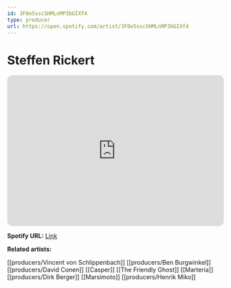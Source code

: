 ```yaml
---
id: 3F0o5sscSHMLnMP3bGIXf4
type: producer
url: https://open.spotify.com/artist/3F0o5sscSHMLnMP3bGIXf4
---
```

# Steffen Rickert

<iframe style="border-radius:12px" src="https://open.spotify.com/embed/artist/3F0o5sscSHMLnMP3bGIXf4" width="100%" height="352" frameBorder="0" allowfullscreen="" allow="autoplay; clipboard-write; encrypted-media; fullscreen; picture-in-picture" loading="lazy"></iframe>

**Spotify URL:** [Link](https://open.spotify.com/artist/3F0o5sscSHMLnMP3bGIXf4)

**Related artists:**

[[producers/Vincent von Schlippenbach]]
[[producers/Ben Burgwinkel]]
[[producers/David Conen]]
[[Casper]]
[[The Friendly Ghost]]
[[Marteria]]
[[producers/Dirk Berger]]
[[Marsimoto]]
[[producers/Henrik Miko]]
